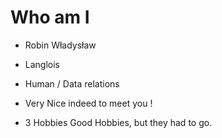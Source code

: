 # Who am I

* Robin Władysław 
* Langlois
* Human / Data relations

* Very Nice indeed to meet you !

* 3 Hobbies
Good Hobbies, but they had to go.

